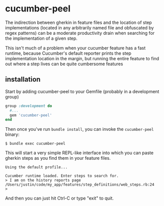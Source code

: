 # cucumber-peel

The indirection between gherkin in feature files and the location of step implementations (located in any arbitrarily named file and obfuscated by regex patterns) can be a moderate productivity drain when searching for the implementation of a given step.

This isn't much of a problem when your cucumber feature has a fast runtime, because Cucumber's default reporter prints the step implementation location in the margin, but running the entire feature to find out where a step lives can be quite cumbersome features

## installation

Start by adding cucumber-peel to your Gemfile (probably in a development group)

``` ruby
group :development do
  #...
  gem 'cucumber-peel'
end
``` 

Then once you've run `bundle install`, you can invoke the `cucumber-peel` binary:

```
$ bundle exec cucumber-peel
```

This will start a very simple REPL-like interface into which you can paste gherkin steps as you find them in your feature files.

```
Using the default profile...

Cucumber runtime loaded. Enter steps to search for.
> I am on the history reports page
/Users/justin/code/my_app/features/step_definitions/web_steps.rb:24
>
```

And then you can just hit Ctrl-C or type "exit" to quit.
